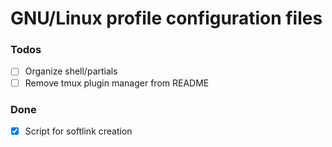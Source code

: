 # GNU/Linux profile configuration files

### Todos

- [ ] Organize shell/partials
- [ ] Remove tmux plugin manager from README

### Done

- [x] Script for softlink creation
